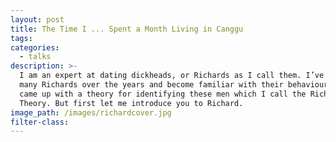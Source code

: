 ```yaml
---
layout: post
title: The Time I ... Spent a Month Living in Canggu
tags:
categories:
  - talks
description: >-
  I am an expert at dating dickheads, or Richards as I call them. I’ve dated so
  many Richards over the years and become familiar with their behaviours that I
  came up with a theory for identifying these men which I call the Richard
  Theory. But first let me introduce you to Richard.
image_path: /images/richardcover.jpg
filter-class:
---
```

